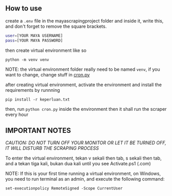 ## How to use

create a `.env` file in the mayascrapingproject folder and inside it, write this, and don't forget to remove the square brackets.

```bash
user=[YOUR MAYA USERNAME]
pass=[YOUR MAYA PASSWORD]
```

then create virtual environment like so

`python -m venv venv`

NOTE: the virtual environment folder really need to be named `venv`, if you want to change, change stuff in [cron.py](./cron.py)

after creating virtual environment, activate the environment and install the requirements by runnning

`pip install -r keperluan.txt`

then, run `python cron.py` inside the environment then it shall run the scraper every hour


IMPORTANT NOTES
---
_CAUTION: DO NOT TURN OFF YOUR MONITOR OR LET IT BE TURNED OFF, IT WILL DISTURB THE SCRAPING PROCESS_


To enter the virtual environment, tekan v sekali then tab, s sekali then tab, and a tekan tiga kali, bukan dua kali until you see Activate.ps1 (.com)


NOTE: If this is your first time running a virtual environment, on Windows, you need to run terminal as an admin, and execute the following command:

`set-executionpolicy RemoteSigned -Scope CurrentUser`
